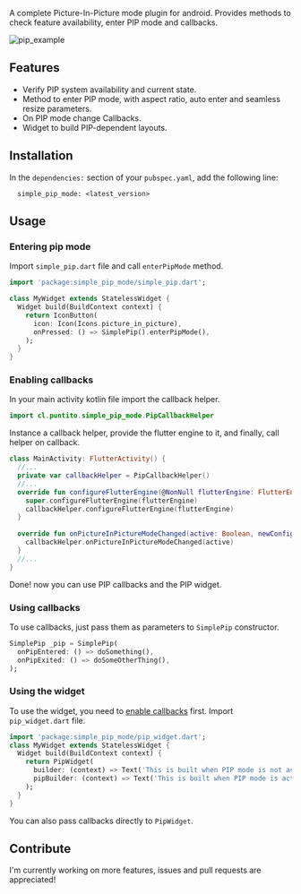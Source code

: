A complete Picture-In-Picture mode plugin for android.
Provides methods to check feature availability, enter PIP mode and callbacks.

![pip_example](https://user-images.githubusercontent.com/69210614/154329387-bd90ce0b-d563-4173-b2d0-2cbcc62b670c.gif)

## Features

* Verify PIP system availability and current state.
* Method to enter PIP mode, with aspect ratio, auto enter and seamless resize parameters.
* On PIP mode change Callbacks.
* Widget to build PIP-dependent layouts.

## Installation

In the `dependencies:` section of your `pubspec.yaml`, add the following line:
```
  simple_pip_mode: <latest_version>
```

## Usage

### Entering pip mode

Import `simple_pip.dart` file and call `enterPipMode` method.

```dart
import 'package:simple_pip_mode/simple_pip.dart';

class MyWidget extends StatelessWidget {
  Widget build(BuildContext context) {
    return IconButton(
      icon: Icon(Icons.picture_in_picture),
      onPressed: () => SimplePip().enterPipMode(),
    );
  }
}
```

### Enabling callbacks

In your main activity kotlin file import the callback helper.
```kotlin
import cl.puntito.simple_pip_mode.PipCallbackHelper
```
Instance a callback helper, provide the flutter engine to it, and finally, call helper on callback.
```kotlin
class MainActivity: FlutterActivity() {
  //...
  private var callbackHelper = PipCallbackHelper()
  //...
  override fun configureFlutterEngine(@NonNull flutterEngine: FlutterEngine) {
    super.configureFlutterEngine(flutterEngine)
    callbackHelper.configureFlutterEngine(flutterEngine)
  }
  
  override fun onPictureInPictureModeChanged(active: Boolean, newConfig: Configuration?) {
    callbackHelper.onPictureInPictureModeChanged(active)
  }
  //...
}
```
Done! now you can use PIP callbacks and the PIP widget.

### Using callbacks

To use callbacks, just pass them as parameters to `SimplePip` constructor.
```dart
SimplePip _pip = SimplePip(
  onPipEntered: () => doSomething(),
  onPipExited: () => doSomeOtherThing(),
);
```

### Using the widget

To use the widget, you need to [enable callbacks](#enabling-callbacks) first.
Import `pip_widget.dart` file.
```dart
import 'package:simple_pip_mode/pip_widget.dart';
class MyWidget extends StatelessWidget {
  Widget build(BuildContext context) {
    return PipWidget(
      builder: (context) => Text('This is built when PIP mode is not active'),
      pipBuilder: (context) => Text('This is built when PIP mode is active'),
    );
  }
}
```
You can also pass callbacks directly to `PipWidget`.

## Contribute

I'm currently working on more features, issues and pull requests are appreciated!
